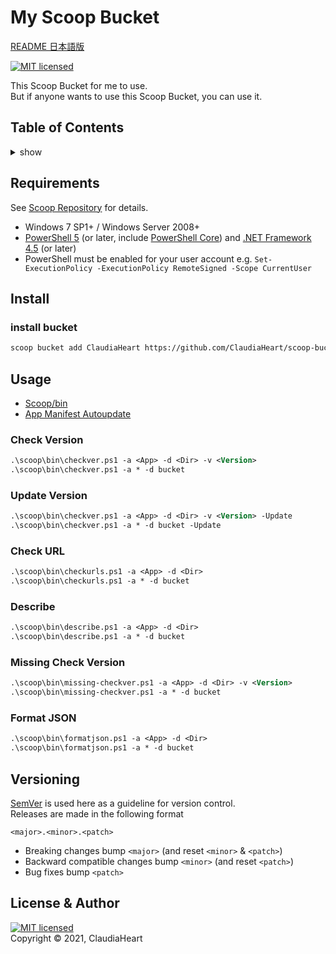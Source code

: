<!-- omit in toc -->
My Scoop Bucket
==========
[README 日本語版](README_JP.md)

[![MIT licensed][shield-license]][mit]

This Scoop Bucket for me to use.  
But if anyone wants to use this Scoop Bucket, you can use it.


<!-- omit in toc -->
Table of Contents
-----------------
<details>
<summary>show</summary>

- [Requirements](#requirements)
- [Install](#install)
  - [install bucket](#install-bucket)
- [Usage](#usage)
  - [Check Version](#check-version)
  - [Update Version](#update-version)
  - [Check URL](#check-url)
  - [Describe](#describe)
  - [Missing Check Version](#missing-check-version)
  - [Format JSON](#format-json)
- [Versioning](#versioning)
- [License & Author](#license--author)
</details>


Requirements
------------
See [Scoop Repository][scoop] for details.
- Windows 7 SP1+ / Windows Server 2008+
- [PowerShell 5][pw5] (or later, include [PowerShell Core][pw_core]) and [.NET Framework 4.5][dot_net_dl] (or later)
- PowerShell must be enabled for your user account e.g. `Set-ExecutionPolicy -ExecutionPolicy RemoteSigned -Scope CurrentUser`


Install
-----
### install bucket
```sh
scoop bucket add ClaudiaHeart https://github.com/ClaudiaHeart/scoop-bucket-claudiaheart
```


Usage
-----
- [Scoop/bin][scoop_bin]
- [App Manifest Autoupdate][scoop_autoupdate]
### Check Version
```ps
.\scoop\bin\checkver.ps1 -a <App> -d <Dir> -v <Version>
.\scoop\bin\checkver.ps1 -a * -d bucket
```
### Update Version
```ps
.\scoop\bin\checkver.ps1 -a <App> -d <Dir> -v <Version> -Update
.\scoop\bin\checkver.ps1 -a * -d bucket -Update
```
### Check URL
```ps
.\scoop\bin\checkurls.ps1 -a <App> -d <Dir>
.\scoop\bin\checkurls.ps1 -a * -d bucket
```
### Describe
```ps
.\scoop\bin\describe.ps1 -a <App> -d <Dir>
.\scoop\bin\describe.ps1 -a * -d bucket
```
### Missing Check Version
```ps
.\scoop\bin\missing-checkver.ps1 -a <App> -d <Dir> -v <Version>
.\scoop\bin\missing-checkver.ps1 -a * -d bucket
```
### Format JSON
```ps
.\scoop\bin\formatjson.ps1 -a <App> -d <Dir>
.\scoop\bin\formatjson.ps1 -a * -d bucket
```


Versioning
-----
[SemVer][semver] is used here as a guideline for version control.  
Releases are made in the following format
```
<major>.<minor>.<patch>
```
- Breaking changes bump `<major>` (and reset `<minor>` & `<patch>`)
- Backward compatible changes bump `<minor>` (and reset `<patch>`)
- Bug fixes bump `<patch>`


License & Author
-------
[![MIT licensed][shield-license]](LICENSE)  
Copyright &copy; 2021, ClaudiaHeart



[shield-license]: https://img.shields.io/badge/license-MIT-blue.svg
[mit]: https://opensource.org/licenses/MIT
[scoop]: https://github.com/ScoopInstaller/Scoop
[scoop_bin]: https://github.com/ScoopInstaller/Scoop/tree/master/bin
[scoop_autoupdate]: https://github.com/ScoopInstaller/Scoop/wiki/App-Manifest-Autoupdate
[pw5]: https://aka.ms/wmf5download
[pw_core]: https://docs.microsoft.com/en-us/powershell/scripting/install/installing-powershell-core-on-windows?view=powershell-6
[dot_net_dl]: https://www.microsoft.com/net/download
[semver]: http://semver.org/
